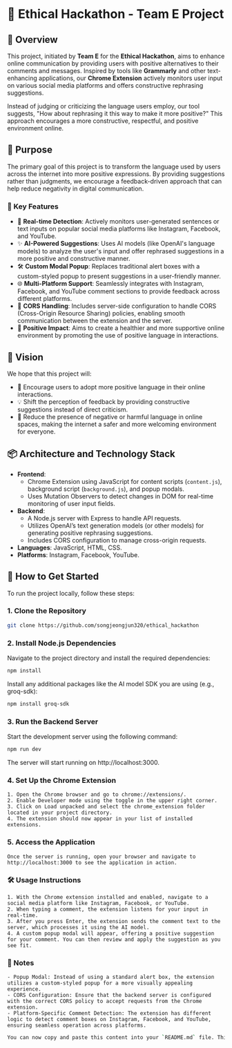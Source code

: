 # 🚀 Ethical Hackathon - Team E Project

## 🌟 Overview

This project, initiated by **Team E** for the **Ethical Hackathon**, aims to enhance online communication by providing users with positive alternatives to their comments and messages. Inspired by tools like **Grammarly** and other text-enhancing applications, our **Chrome Extension** actively monitors user input on various social media platforms and offers constructive rephrasing suggestions.

Instead of judging or criticizing the language users employ, our tool suggests, "How about rephrasing it this way to make it more positive?" This approach encourages a more constructive, respectful, and positive environment online.

## 🎯 Purpose

The primary goal of this project is to transform the language used by users across the internet into more positive expressions. By providing suggestions rather than judgments, we encourage a feedback-driven approach that can help reduce negativity in digital communication.

### 🔑 Key Features

- 📍 **Real-time Detection**: Actively monitors user-generated sentences or text inputs on popular social media platforms like Instagram, Facebook, and YouTube.
- ✨ **AI-Powered Suggestions**: Uses AI models (like OpenAI's language models) to analyze the user's input and offer rephrased suggestions in a more positive and constructive manner.
- 🛠️ **Custom Modal Popup**: Replaces traditional alert boxes with a custom-styled popup to present suggestions in a user-friendly manner.
- 🌐 **Multi-Platform Support**: Seamlessly integrates with Instagram, Facebook, and YouTube comment sections to provide feedback across different platforms.
- 🛑 **CORS Handling**: Includes server-side configuration to handle CORS (Cross-Origin Resource Sharing) policies, enabling smooth communication between the extension and the server.
- 🌈 **Positive Impact**: Aims to create a healthier and more supportive online environment by promoting the use of positive language in interactions.

## 🌈 Vision

We hope that this project will:

- 💬 Encourage users to adopt more positive language in their online interactions.
- 💡 Shift the perception of feedback by providing constructive suggestions instead of direct criticism.
- 🙌 Reduce the presence of negative or harmful language in online spaces, making the internet a safer and more welcoming environment for everyone.

## 📦 Architecture and Technology Stack

- **Frontend**: 
  - Chrome Extension using JavaScript for content scripts (`content.js`), background script (`background.js`), and popup modals.
  - Uses Mutation Observers to detect changes in DOM for real-time monitoring of user input fields.
- **Backend**: 
  - A Node.js server with Express to handle API requests.
  - Utilizes OpenAI’s text generation models (or other models) for generating positive rephrasing suggestions.
  - Includes CORS configuration to manage cross-origin requests.
- **Languages**: JavaScript, HTML, CSS.
- **Platforms**: Instagram, Facebook, YouTube.

## 🚀 How to Get Started

To run the project locally, follow these steps:

### 1. Clone the Repository

```bash
git clone https://github.com/songjeongjun320/ethical_hackathon
```

### 2. Install Node.js Dependencies
Navigate to the project directory and install the required dependencies:
```bash
npm install
```
Install any additional packages like the AI model SDK you are using (e.g., groq-sdk):
```bash
npm install groq-sdk
```

### 3. Run the Backend Server
Start the development server using the following command:
```bash
npm run dev
```
The server will start running on http://localhost:3000.

### 4. Set Up the Chrome Extension
    1. Open the Chrome browser and go to chrome://extensions/.
    2. Enable Developer mode using the toggle in the upper right corner.
    3. Click on Load unpacked and select the chrome_extension folder located in your project directory.
    4. The extension should now appear in your list of installed extensions.

### 5. Access the Application
    Once the server is running, open your browser and navigate to http://localhost:3000 to see the application in action.

### 🛠️ Usage Instructions
    1. With the Chrome extension installed and enabled, navigate to a social media platform like Instagram, Facebook, or YouTube.
    2. When typing a comment, the extension listens for your input in real-time.
    3. After you press Enter, the extension sends the comment text to the server, which processes it using the AI model.
    4. A custom popup modal will appear, offering a positive suggestion for your comment. You can then review and apply the suggestion as you see fit.

### 📌 Notes
    - Popup Modal: Instead of using a standard alert box, the extension utilizes a custom-styled popup for a more visually appealing experience.
    - CORS Configuration: Ensure that the backend server is configured with the correct CORS policy to accept requests from the Chrome extension.
    - Platform-Specific Comment Detection: The extension has different logic to detect comment boxes on Instagram, Facebook, and YouTube, ensuring seamless operation across platforms.

```bash
You can now copy and paste this content into your `README.md` file. This time, all code blocks are properly enclosed to ensure correct markdown formatting.
```